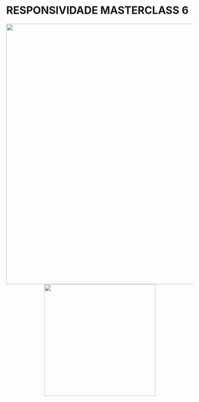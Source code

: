 # RESPONSIVIDADE MASTERCLASS 6


        


<div align="center">
<img src="https://user-images.githubusercontent.com/58519231/201108632-d912d72d-e73f-405f-92b1-60480d89a5ce.png" width="700px" />
</div>



<div align="center">
<img src="https://user-images.githubusercontent.com/58519231/201108640-9f575fac-8dde-4d5f-80cc-543e3a298adb.png" width="300px" />
</div>
 
 
 
 
